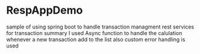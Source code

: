 # RespAppDemo
sample of using spring boot to handle transaction managment rest services
for transaction summary I used Async function to handle the calulation whenever a new transaction add to the list
also custom error handling is used
